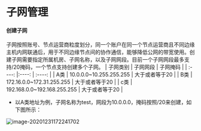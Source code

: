 # 子网管理

#### 创建子网

子网按照账号、节点运营商粒度划分，同一个账户在同一个节点运营商且不同边缘主机内网联通后，用于不同边缘节点间的协作通信，能够降低公网的带宽使用。创建子网需要指定所属机房、子网名称，以及子网网段。目前一个子网网段最多支持/20掩码，一个节点支持创建多个子网。 
| 子网类别 | 子网网段 | 子网掩码 | 
| :----: |:----: | :----:  | 
| A类  | 10.0.0.0~10.255.255.255 |  大于或者等于20 | 
| B类  | 172.16.0.0~172.31.255.255 |  大于或者等于20 | 
| c类  | 192.168.0.0~192.168.255.255 |  大于或者等于20 |   

- 以A类地址为例，子网名称为test，网段为10.0.0.0，掩码按照/20来创建，如下图所示：

![image-20201231172241702](https://static.ucloud.cn/fa0d5d13934b920442bddbe231cbb6a2.png)

